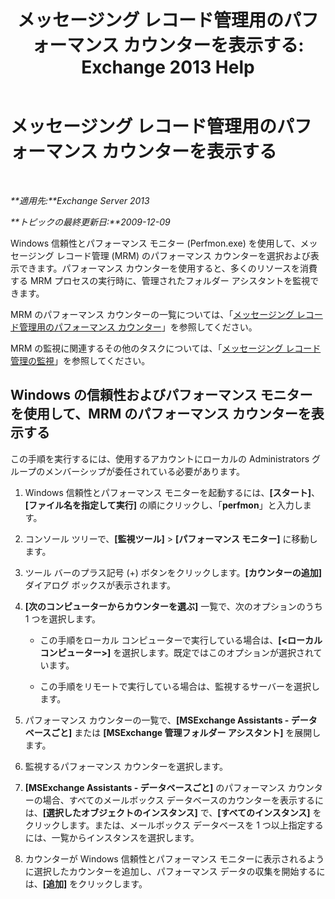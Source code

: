 ﻿---
title: 'メッセージング レコード管理用のパフォーマンス カウンターを表示する: Exchange 2013 Help'
TOCTitle: メッセージング レコード管理用のパフォーマンス カウンターを表示する
ms:assetid: ec374d31-2797-4f8b-8c96-3839d01a662c
ms:mtpsurl: https://technet.microsoft.com/ja-jp/library/Bb397227(v=EXCHG.150)
ms:contentKeyID: 51407593
ms.date: 04/24/2018
mtps_version: v=EXCHG.150
ms.translationtype: HT
---

# メッセージング レコード管理用のパフォーマンス カウンターを表示する

 

_**適用先:**Exchange Server 2013_

_**トピックの最終更新日:**2009-12-09_

Windows 信頼性とパフォーマンス モニター (Perfmon.exe) を使用して、メッセージング レコード管理 (MRM) のパフォーマンス カウンターを選択および表示できます。パフォーマンス カウンターを使用すると、多くのリソースを消費する MRM プロセスの実行時に、管理されたフォルダー アシスタントを監視できます。

MRM のパフォーマンス カウンターの一覧については、「[メッセージング レコード管理用のパフォーマンス カウンター](performance-counters-for-messaging-records-management-exchange-2013-help.md)」を参照してください。

MRM の監視に関連するその他のタスクについては、「[メッセージング レコード管理の監視](monitoring-messaging-records-management-exchange-2013-help.md)」を参照してください。

## Windows の信頼性およびパフォーマンス モニターを使用して、MRM のパフォーマンス カウンターを表示する

この手順を実行するには、使用するアカウントにローカルの Administrators グループのメンバーシップが委任されている必要があります。

1.  Windows 信頼性とパフォーマンス モニターを起動するには、**\[スタート\]**、**\[ファイル名を指定して実行\]** の順にクリックし、「**perfmon**」と入力します。

2.  コンソール ツリーで、**\[監視ツール\]** \> **\[パフォーマンス モニター\]** に移動します。

3.  ツール バーのプラス記号 (+) ボタンをクリックします。**\[カウンターの追加\]** ダイアログ ボックスが表示されます。

4.  **\[次のコンピューターからカウンターを選ぶ\]** 一覧で、次のオプションのうち 1 つを選択します。
    
      - この手順をローカル コンピューターで実行している場合は、**\[\<ローカル コンピューター\>\]** を選択します。既定ではこのオプションが選択されています。
    
      - この手順をリモートで実行している場合は、監視するサーバーを選択します。

5.  パフォーマンス カウンターの一覧で、**\[MSExchange Assistants - データベースごと\]** または **\[MSExchange 管理フォルダー アシスタント\]** を展開します。

6.  監視するパフォーマンス カウンターを選択します。

7.  **\[MSExchange Assistants - データベースごと\]** のパフォーマンス カウンターの場合、すべてのメールボックス データベースのカウンターを表示するには、**\[選択したオブジェクトのインスタンス\]** で、**\[すべてのインスタンス\]** をクリックします。または、メールボックス データベースを 1 つ以上指定するには、一覧からインスタンスを選択します。

8.  カウンターが Windows 信頼性とパフォーマンス モニターに表示されるように選択したカウンターを追加し、パフォーマンス データの収集を開始するには、**\[追加\]** をクリックします。

